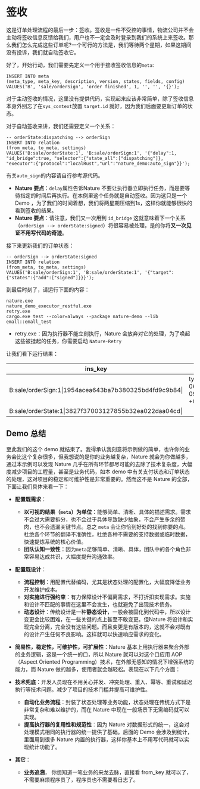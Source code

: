 # 签收

这是订单处理流程的最后一步：签收。签收是一件不受控的事情，物流公司并不会主动将签收信息反馈给我们，用户也不一定会及时登录到我们的系统上来签收。那么我们怎么完成这些订单呢?一个可行的方法是，我们等待两个星期，如果这期间没有投诉，我们就自动签收它。

好了，开始行动，我们需要先定义一个用于接收签收信息的`meta`:

```mysql
INSERT INTO meta
(meta_type, meta_key, description, version, states, fields, config)
VALUES('B', 'sale/orderSign', 'order finished', 1, '', '', '{}');
```

对于主动签收的情况，这里没有提供代码，实现起来应该非常简单，除了签收信息本身外别忘了在`sys_context`放置 `target.id` 就好，因为我们后面要更新订单的状态。

对于自动签收来讲，我们还需要定义一个关系：

```mysql
-- orderState:dispatching --> orderSign
INSERT INTO relation
(from_meta, to_meta, settings)
VALUES('B:sale/orderState:1', 'B:sale/orderSign:1', '{"delay":1, "id_bridge":true, "selector":{"state_all":["dispatching"]}, "executor":{"protocol":"localRust","url":"nature_demo:auto_sign"}}');
```

有关`auto_sign`的内容请自行参考源代码。

- **Nature 要点**：`delay`属性告诉Nature 不要让执行器立即执行任务，而是要等待指定的时间后再执行。在本例里这个任务就是自动签收。因为这只是一个 Demo ，为了我们的时间着想，我们将两星期压缩到1s，这样你就能够很快的看到签收的结果。
- **Nature 要点**：请注意，我们又一次用到 `id_bridge` 这就意味着下一个关系（`orderSign --> orderState:signed`）将很容易被处理，是的你将**又一次见证不用写代码的奇迹**。

接下来更新我们的订单状态：

```mysql
-- orderSign --> orderState:signed
INSERT INTO relation
(from_meta, to_meta, settings)
VALUES('B:sale/orderSign:1', 'B:sale/orderState:1', '{"target":{"states":{"add":["signed"]}}}');
```

到最后时刻了，请运行下面的内容：

```shell
nature.exe
nature_demo_executor_restful.exe
retry.exe
cargo.exe test --color=always --package nature-demo --lib emall::emall_test
```

- retry.exe：因为执行器不能立刻执行，Nature 会放弃对它的处理，为了唤起这些被挂起的任务，你需要启动 `Nature-Retry`

 让我们看下运行结果：

| ins_key                                                | content                                             | states     | state_version | sys_context                                     | from_key                                                  |
| ------------------------------------------------------ | --------------------------------------------------- | ---------- | ------------- | ----------------------------------------------- | --------------------------------------------------------- |
| B:sale/orderSign:1\|1954acea643ba7b380325bd4fd9c9b84\| | type=auto,time=2020-06-14 09:10:37.957013700 +08:00 |            |               | {"target.id":"3827f37003127855b32ea022daa04cd"} | B:sale/orderState:1\|3827f37003127855b32ea022daa04cd\|\|5 |
| B:sale/orderState:1\|3827f37003127855b32ea022daa04cd\| |                                                     | ["signed"] | 6             |                                                 | B:sale/orderSign:1\|1954acea643ba7b380325bd4fd9c9b84\|\|0 |

## Demo 总结

至此我们的这个 demo 就结束了。我得承认我刻意将示例做的简单，也许你的业务会比这个复杂很多，但我想说的是你的业务越复杂，Nature 就会为你做越多，通过本示例可以发现 Nature 几乎在所有环节都尽可能的去除了技术复杂度，大幅度减少项目的工程量，甚至是业务代码，如本 demo 中有关支付状态和订单状态的处理，这对项目的稳定和可维护性是非常重要的。然而这不是 Nature 的全部，下面让我们具体来看一下：

- **配置既需求**：
  - **以可视的结果（`meta`）为单位**：能够简单、清晰、具体的描述需求。需求不会过大需要拆分，也不会过于具体导致缺少抽象，不会产生多余的赘肉，也不会遗漏关键节点。总之 `meta` 会让你恰到好处的找到你要的点。杜绝各个环节的翻译不准确性，杜绝各种不需要的支持数据或临时数据，快速提炼系统的核心价值。
  - **团队认知一致性**：因为`meta`足够简单、清晰、具体，团队中的各个角色非常容易达成共识，大幅度提升沟通效率。
- **配置既设计**：
  - **流程控制**：用配置代替编码，尤其是状态处理的配置化，大幅度降低业务开发维护成本。
  - **对实施进行强约束**：有力保障设计不偏离需求，不打折扣实现需求。实施和设计不匹配的事情在这里不会发生，也就避免了出现技术债务。
  - **动态设计**：传统设计是一种**静态设计**，一般会被固化到代码中，所以设计变更会比较困难，在一些关键的点上甚至不敢变更。但Nature 将设计和实现完全分离，完全没有这些问题。而且变更是有版本的，这就不会对既有的设计产生任何不良影响。这样就可以快速响应需求的变化。

- **简易性，稳定性，可维护性，可扩展性**：Nature 基本上用执行器来聚合外部的业务逻辑，这是一个统一的口，所以 Nature 就可以对这个口应用 AOP（Aspect Oriented Programming）技术，在外部无感知的情况下增强系统的能力，而 Nature 做的越多，使用者就会越轻松。表现在以下几个方面：
- **技术兜底**：开发人员现在不用关心并发、冲突处理、重入、幂等、重试和延迟执行等技术问题。减少了项目的技术门槛并提高可维护性。
  - **自动化业务流程**：封装了状态处理等业务功能，状态处理在传统方式下是非常复杂和难以维护的，而在 Nature 中现在一般场景下无需编码就可以实现。
  - **提高执行器的复用性和规范性**：因为 Nature 对数据形式的统一，这会对处理模式相同的执行器的统一提供了基础。后面的 Demo 会涉及到统计，里面用到很多 Nature 内置的执行器，这样你基本上不用写代码就可以实现统计功能了。
- **其它**：
  - **业务追溯**， 你想知道一笔业务的来龙去脉，直接看 from_key 就可以了，不需要麻烦程序员了，程序员也不需要看日志了。
